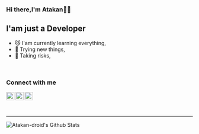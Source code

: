 ### Hi there,I'm Atakan💇‍♂️
## I'am just a Developer

- 😼 I'am currently learning everything,
- 🐗 Trying new things,
- 🔺 Taking risks,

<br />

### Connect with me


[<img align="left" alt="Atakan-droid | LinkedIn" width="22px" src="https://cdn.exclaimer.com/Handbook%20Images/linkedin-icon_24x24.png" />][linkedin]
[<img align="left" alt="Atakan-droid | Twitter" width="22px" src="https://cdn.exclaimer.com/Handbook%20Images/twitter-icon_24x24.png" />][twitter]
[<img align="left" alt="Atakan-droid | Instagram" width="22px" src="https://cdn.exclaimer.com/Handbook%20Images/instagram-icon_24x24.png" />][instagram]

<br />
<br />

<br />

---

<img align="left" alt="Atakan-droid's Github Stats" 
src="https://github-readme-stats.vercel.app/api?username=Atakan-droid&show_icons=true&hide_border_true&bg_color=COLOR1" />

[linkedin]: https://www.linkedin.com/in/atakan-göçer-8781701a0/
[twitter]: https://twitter.com/Atakan_gcr
[instagram]: https://www.instagram.com/atkn.gcr/
